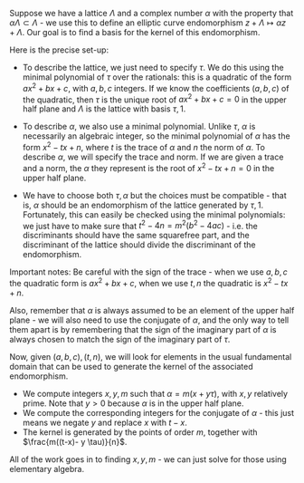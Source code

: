 
Suppose we have a lattice $\Lambda$ and a complex number $\alpha$ 
with the property that $\alpha \Lambda \subset \Lambda$ - 
we use this to define an elliptic curve endomorphism $z + \Lambda \mapsto \alpha z + \Lambda$.
Our goal is to find a basis for the kernel of this endomorphism.

Here is the precise set-up:

* To describe the lattice, we just need to specify $\tau$. 
We do this using the minimal polynomial of $\tau$ over the rationals: this is a quadratic of the form $ax^2 + bx + c$, with $a,b,c$ integers.
If we know the coefficients $(a,b,c)$ of the quadratic,
then $\tau$ is the unique root of $ax^2 + bx + c = 0$ in the upper half plane and $\Lambda$ is the lattice with basis $\tau, 1$.

* To describe $\alpha$, we also use a minimal polynomial. Unlike $\tau$, $\alpha$ is necessarily an algebraic integer, so the minimal polynomial of $\alpha$ has the form $x^2 - t x + n$, where $t$ is the trace of $\alpha$ and $n$ the norm of $\alpha$. To describe $\alpha$, we will specify the trace and norm. If we are given a trace and a norm, the $\alpha$ they represent is the root of $x^2 - tx + n = 0$ in the upper half plane.

* We have to choose both $\tau, \alpha$ but the choices must be compatible - that is, $\alpha$ should be an endomorphism of the lattice generated by $\tau, 1$. Fortunately, this can easily be checked using the minimal polynomials: we just have to make sure that $t^2-4n = m^2 (b^2-4ac)$ - i.e. the discriminants should have the same squarefree part, and the discriminant of the lattice should divide the discriminant of the endomorphism.

Important notes: Be careful with the sign of the trace - when we use $a,b,c$ the quadratic form is $ax^2 + bx + c$, when we use $t,n$ the quadratic is $x^2 - tx + n$.

Also, remember that $\alpha$ is always assumed to be an element of the upper half plane - we will also need to use the conjugate of $\alpha$, and the only way to tell them apart is by remembering that the sign of the imaginary part of $\alpha$ is always chosen to match the sign of the imaginary part of $\tau$.


Now, given $(a,b,c), (t,n)$, we will look for elements in the usual fundamental domain that can be used to generate the kernel of the associated endomorphism.

* We compute integers $x,y,m$ such that $\alpha = m(x+y\tau)$, with $x,y$ relatively prime. Note that $y> 0$ because $\alpha$ is in the upper half plane.
* We compute the corresponding integers for the conjugate of $\alpha$ - this just means we negate $y$ and replace $x$ with $t-x$.
* The kernel is generated by the points of order $m$, together with $\frac{m((t-x)- y \tau)}{n}$.

All of the work goes in to finding $x,y,m$ - we can just solve for those using elementary algebra.
